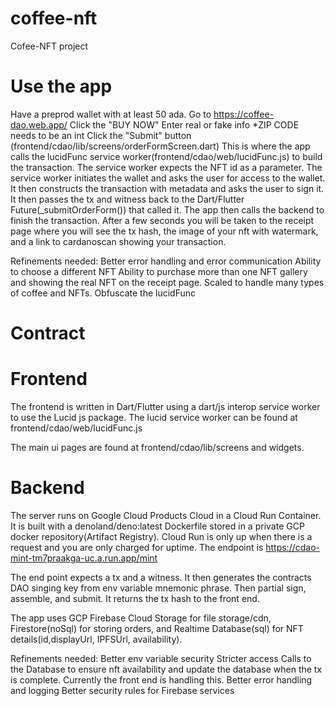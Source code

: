 # coffee-nft
Cofee-NFT project


# Use the app
Have a preprod wallet with at least 50 ada.
Go to https://coffee-dao.web.app/
Click the "BUY NOW"
Enter real or fake info *ZIP CODE needs to be an int
Click the "Submit" button (frontend/cdao/lib/screens/orderFormScreen.dart)
This is where the app calls the lucidFunc service worker(frontend/cdao/web/lucidFunc.js) to build the transaction. The service worker expects the NFT id as a parameter. The service worker initiates the wallet and asks the user for access to the wallet. It then constructs the transaction with metadata and asks the user to sign it. It then passes the tx and witness back to the Dart/Flutter Future(_submitOrderForm()) that called it. 
The app then calls the backend to finish the transaction.
After a few seconds you will be taken to the receipt page where you will see the tx hash, the image of your nft with watermark, and a link to cardanoscan showing your transaction.


Refinements needed:
Better error handling and error communication
Ability to choose a different NFT
Ability to purchase more than one
NFT gallery and showing the real NFT on the receipt page.
Scaled to handle many types of coffee and NFTs.
Obfuscate the lucidFunc


# Contract


# Frontend
The frontend is written in Dart/Flutter using a dart/js interop service worker to use the Lucid js package. The lucid service worker can be found at frontend/cdao/web/lucidFunc.js


The main ui pages are found at frontend/cdao/lib/screens and widgets.


# Backend
The server runs on Google Cloud Products Cloud in a Cloud Run Container. It is built with a denoland/deno:latest Dockerfile stored in a private GCP docker repository(Artifact Registry). Cloud Run is only up when there is a request and you are only charged for uptime. The endpoint is https://cdao-mint-tm7praakga-uc.a.run.app/mint


The end point expects a tx and a witness. It then generates the contracts DAO singing key from env variable mnemonic phrase. Then partial sign, assemble, and submit. It returns the tx hash to the front end.


The app uses GCP Firebase Cloud Storage for file storage/cdn, Firestore(noSql) for storing orders, and Realtime Database(sql) for NFT details(id,displayUrl, IPFSUrl, availability).


Refinements needed:
Better env variable security
Stricter access
Calls to the Database to ensure nft availability and update the database when the tx is complete. Currently the front end is handling this.
Better error handling and logging
Better security rules for Firebase services
